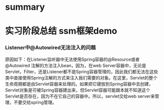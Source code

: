 # summary 
# 实习阶段总结 ssm框架demo

### Listener中@Autowired无法注入的问题

原因如下：在Listener监听器中无法使用Spring容器的@Resource或者@Autowired 注解的方法注入bean，因为，在web Server容器中，无论是Servlet，Filter，还是Listener都不是Spring容器管理的，因此我们都无法在这些类中直接使用Spring注解的方式来注入我们需要的对象。在这里，Servlet的整个生命周期都是由Servlet容器来处理的。如果把它硬放到Spring容器中去创建，Servlet对象是可被Spring容器建出来，但Servlet容器可能跟本就不知道这个Servlet是否存在，因为不在它自己的容器中。所以，servlet交给web server来管理，不要交给spring管理。

